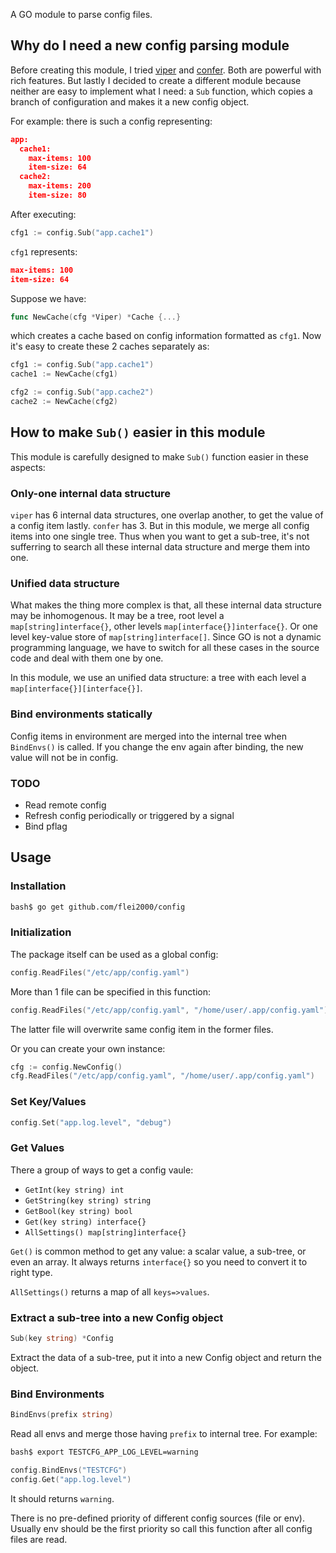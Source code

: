 
A GO module to parse config files.

## Why do I need a new config parsing module

Before creating this module, I tried [viper](https://github.com/spf13/viper) and [confer](https://github.com/jacobstr/confer).
Both are powerful with rich features. But lastly I decided to create a different module because neither are easy to implement what I need: a `Sub` function, which copies a branch of configuration and makes it a new config object.

For example: there is such a config representing:

```json
app:
  cache1:
    max-items: 100
    item-size: 64
  cache2:
    max-items: 200
    item-size: 80
```

After executing:
```go
cfg1 := config.Sub("app.cache1")
```

`cfg1` represents:

```json
max-items: 100
item-size: 64
```

Suppose we have:

```go
func NewCache(cfg *Viper) *Cache {...}
```

which creates a cache based on config information formatted as `cfg1`.
Now it's easy to create these 2 caches separately as:

```go
cfg1 := config.Sub("app.cache1")
cache1 := NewCache(cfg1)

cfg2 := config.Sub("app.cache2")
cache2 := NewCache(cfg2)
```

## How to make `Sub()` easier in this module

This module is carefully designed to make `Sub()` function easier in these aspects:

### Only-one internal data structure

`viper` has 6 internal data structures, one overlap another, to get the value of a config item lastly. `confer` has 3.
But in this module, we merge all config items into one single tree. Thus when you want to get a sub-tree, it's not sufferring to search all these internal data structure and merge them into one.

### Unified data structure

What makes the thing more complex is that, all these internal data structure may be inhomogenous.
It may be a tree, root level a `map[string]interface{}`, other levels `map[interface{}]interface{}`.
Or one level key-value store of `map[string]interface[]`.
Since GO is not a dynamic programming language, we have to switch for all these cases in the source code and deal with them one by one.

In this module, we use an unified data structure: a tree with each level a `map[interface{}][interface{}]`.

### Bind environments statically

Config items in environment are merged into the internal tree when `BindEnvs()` is called. If you change the env again after binding, the new value will not be in config.

### TODO
- Read remote config
- Refresh config periodically or triggered by a signal
- Bind pflag

## Usage

### Installation

```bash
bash$ go get github.com/flei2000/config
```

### Initialization

The package itself can be used as a global config:

```go
config.ReadFiles("/etc/app/config.yaml")
```
More than 1 file can be specified in this function:

```go
config.ReadFiles("/etc/app/config.yaml", "/home/user/.app/config.yaml")
```

The latter file will overwrite same config item in the former files.

Or you can create your own instance:

```go
cfg := config.NewConfig()
cfg.ReadFiles("/etc/app/config.yaml", "/home/user/.app/config.yaml")
```

### Set Key/Values

```go
config.Set("app.log.level", "debug")
```

### Get Values
There a group of ways to get a config vaule:
- `GetInt(key string) int`
- `GetString(key string) string`
- `GetBool(key string) bool`
- `Get(key string) interface{}`
- `AllSettings() map[string]interface{}`

`Get()` is common method to get any value: a scalar value, a sub-tree, or even an array.
It always returns `interface{}` so you need to convert it to right type.

`AllSettings()` returns a map of all `keys=>values`.

### Extract a sub-tree into a new Config object

```go
Sub(key string) *Config
```

Extract the data of a sub-tree, put it into a new Config object and return the object.

### Bind Environments

```go
BindEnvs(prefix string)
```

Read all envs and merge those having `prefix` to internal tree. For example:

```bash
bash$ export TESTCFG_APP_LOG_LEVEL=warning
```

```go
config.BindEnvs("TESTCFG")
config.Get("app.log.level")
```

It should returns `warning`.

There is no pre-defined priority of different config sources (file or env).
Usually env should be the first priority so call this function after all config files are read.
